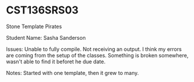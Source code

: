 # CST136SRS03

Stone Template Pirates

Student Name: Sasha Sanderson   

Issues: Unable to fully compile. Not receiving an output. I think my errors are coming from the setup of the classes. Something is broken somewhere, wasn't able to find it beforet he due date.

Notes:
Started with one template, then it grew to many. 
